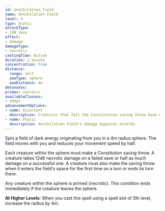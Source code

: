 ```yaml
---
id: annihilation_field
name: Annihilation Field
level: 4
type: biotic
attackType:
- CON Save
effect:
- damage
damageType:
- necrotic
castingTime: Action
duration: 1 minute
concentration: true
distance:
  range: Self
  aoeType: sphere
  aoeDistance: 4m
detonates: 
primes: necrotic
availableClasses:
- adept
advancementOptions:
- name: Disorient
  description: Creatures that fail the Constitution saving throw have disadvantage on their next attack roll.
- name: Phasic
  description: Annihilation Field's damage bypasses shields.
---
```

Spin a field of dark energy originating from you in a 4m radius sphere. The field moves with you and reduces your movement
speed by half.

Each creature within the sphere must make a Constitution saving throw. A creature takes 12d6 necrotic damage on a failed
save or half as much damage on a successful one. A creature must also make the saving throw when it enters the field's
space for the first time on a turn or ends its turn there.

Any creature within the sphere is primed (necrotic). This condition ends immediately if the creature leaves the sphere.

__At Higher Levels__: When you cast this spell using a spell slot of 5th level, increase the radius by 4m.